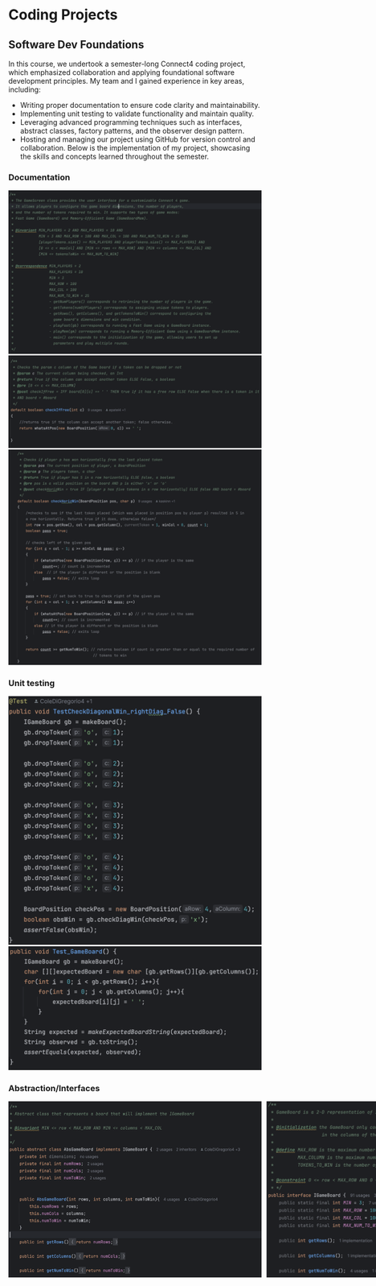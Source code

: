# Coding Projects

## Software Dev Foundations
In this course, we undertook a semester-long Connect4 coding project, which emphasized collaboration and applying foundational software development principles. My team and I gained experience in key areas, including:
- Writing proper documentation to ensure code clarity and maintainability.
- Implementing unit testing to validate functionality and maintain quality.
- Leveraging advanced programming techniques such as interfaces, abstract classes, factory patterns, and the observer design pattern.
- Hosting and managing our project using GitHub for version control and collaboration.
Below is the implementation of my project, showcasing the skills and concepts learned throughout the semester.

### Documentation
<img src="Doc3.png" alt="Doc3">
<img src="Doc2.png" alt="Doc2">
<img src="Doc1.png" alt="Doc1">


### Unit testing
<img src="Test1.png" alt="Test1">
<img src="Test2.png" alt="Test2">

### Abstraction/Interfaces

<div style="display: flex; gap: 10px;">
    <img src="Abs1.png" alt="Abs1">
    <img src="Abs2.png" alt="Abs2">
</div>

